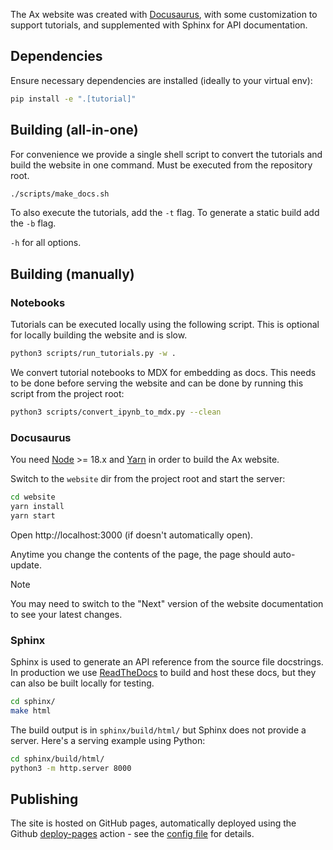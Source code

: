 The Ax website was created with [Docusaurus](https://docusaurus.io/), with some customization to support tutorials, and supplemented with Sphinx for API documentation.

## Dependencies

Ensure necessary dependencies are installed (ideally to your virtual env):
```bash
pip install -e ".[tutorial]"
```

## Building (all-in-one)

For convenience we provide a single shell script to convert the tutorials and build the website in one command. Must be executed from the repository root.
```bash
./scripts/make_docs.sh
```

To also execute the tutorials, add the `-t` flag.
To generate a static build add the `-b` flag.

`-h` for all options.


## Building (manually)

### Notebooks

Tutorials can be executed locally using the following script. This is optional for locally building the website and is slow.
```bash
python3 scripts/run_tutorials.py -w .
```

We convert tutorial notebooks to MDX for embedding as docs. This needs to be done before serving the website and can be done by running this script from the project root:

```bash
python3 scripts/convert_ipynb_to_mdx.py --clean
```

### Docusaurus
You need [Node](https://nodejs.org/en/) >= 18.x and
[Yarn](https://yarnpkg.com/en/) in order to build the Ax website.

Switch to the `website` dir from the project root and start the server:
```bash
cd website
yarn install
yarn start
```

Open http://localhost:3000 (if doesn't automatically open).

Anytime you change the contents of the page, the page should auto-update.

> [!NOTE]
> You may need to switch to the "Next" version of the website documentation to see your latest changes.

### Sphinx
Sphinx is used to generate an API reference from the source file docstrings. In production we use [ReadTheDocs](https://ax.readthedocs.io/en/stable/index.html) to build and host these docs, but they can also be built locally for testing.
```sh
cd sphinx/
make html
```

The build output is in `sphinx/build/html/` but Sphinx does not provide a server. Here's a serving example using Python:

```sh
cd sphinx/build/html/
python3 -m http.server 8000
```


## Publishing

The site is hosted on GitHub pages, automatically deployed using the Github [deploy-pages](https://github.com/actions/deploy-pages) action - see the
[config file](https://github.com/facebook/Ax/blob/main/.github/workflows/publish_website.yml) for details.
